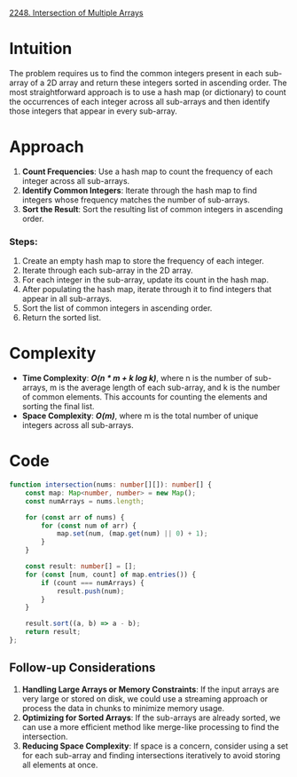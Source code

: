 [2248. Intersection of Multiple Arrays](https://leetcode.com/problems/intersection-of-multiple-arrays/)

# Intuition

The problem requires us to find the common integers present in each sub-array of a 2D array and return these integers sorted in ascending order. The most straightforward approach is to use a hash map (or dictionary) to count the occurrences of each integer across all sub-arrays and then identify those integers that appear in every sub-array.

# Approach

1. **Count Frequencies**: Use a hash map to count the frequency of each integer across all sub-arrays.
2. **Identify Common Integers**: Iterate through the hash map to find integers whose frequency matches the number of sub-arrays.
3. **Sort the Result**: Sort the resulting list of common integers in ascending order.

### Steps:
1. Create an empty hash map to store the frequency of each integer.
2. Iterate through each sub-array in the 2D array.
3. For each integer in the sub-array, update its count in the hash map.
4. After populating the hash map, iterate through it to find integers that appear in all sub-arrays.
5. Sort the list of common integers in ascending order.
6. Return the sorted list.

# Complexity

- **Time Complexity**: ***O(n * m + k log k)***, where n is the number of sub-arrays, m is the average length of each sub-array, and k is the number of common elements. This accounts for counting the elements and sorting the final list.
- **Space Complexity**: ***O(m)***, where m is the total number of unique integers across all sub-arrays.

# Code

```typescript
function intersection(nums: number[][]): number[] {
    const map: Map<number, number> = new Map();
    const numArrays = nums.length;

    for (const arr of nums) {
        for (const num of arr) {
            map.set(num, (map.get(num) || 0) + 1);
        }
    }

    const result: number[] = [];
    for (const [num, count] of map.entries()) {
        if (count === numArrays) {
            result.push(num);
        }
    }

    result.sort((a, b) => a - b);
    return result;
};

```
## Follow-up Considerations

1. **Handling Large Arrays or Memory Constraints**: If the input arrays are very large or stored on disk, we could use a streaming approach or process the data in chunks to minimize memory usage.
2. **Optimizing for Sorted Arrays**: If the sub-arrays are already sorted, we can use a more efficient method like merge-like processing to find the intersection.
3. **Reducing Space Complexity**: If space is a concern, consider using a set for each sub-array and finding intersections iteratively to avoid storing all elements at once.